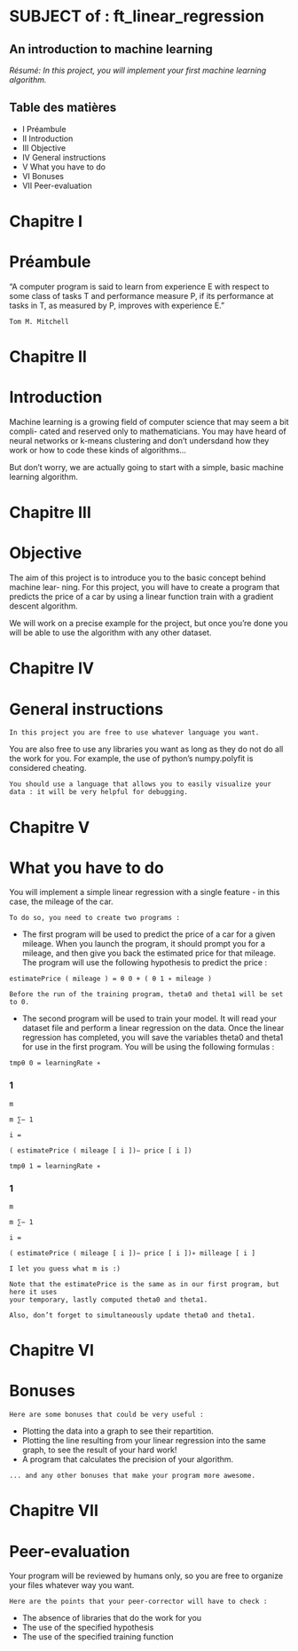 
# SUBJECT of : ft_linear_regression

## An introduction to machine learning

_Résumé: In this project, you will implement your first machine learning algorithm._


## Table des matières

- I Préambule
- II Introduction
- III Objective
- IV General instructions
- V What you have to do
- VI Bonuses
- VII Peer-evaluation


# Chapitre I

# Préambule

“A computer program is said to learn from experience E with respect to some
class of tasks T and performance measure P, if its performance at tasks in
T, as measured by P, improves with experience E.”

```
Tom M. Mitchell
```

# Chapitre II

# Introduction

Machine learning is a growing field of computer science that may seem a bit compli-
cated and reserved only to mathematicians. You may have heard of neural networks or
k-means clustering and don’t undersdand how they work or how to code these kinds of
algorithms...

But don’t worry, we are actually going to start with a simple, basic machine learning
algorithm.


# Chapitre III

# Objective

The aim of this project is to introduce you to the basic concept behind machine lear-
ning. For this project, you will have to create a program that predicts the price of a car
by using a linear function train with a gradient descent algorithm.

We will work on a precise example for the project, but once you’re done you will be
able to use the algorithm with any other dataset.


# Chapitre IV

# General instructions

```
In this project you are free to use whatever language you want.
```
You are also free to use any libraries you want as long as they do not do all the work
for you. For example, the use of python’s numpy.polyfit is considered cheating.

```
You should use a language that allows you to easily visualize your
data : it will be very helpful for debugging.
```

# Chapitre V

# What you have to do

You will implement a simple linear regression with a single feature - in this case, the
mileage of the car.

```
To do so, you need to create two programs :
```
- The first program will be used to predict the price of a car for a given mileage.
    When you launch the program, it should prompt you for a mileage, and then give
    you back the estimated price for that mileage. The program will use the following
    hypothesis to predict the price :

```
estimatePrice ( mileage ) = θ 0 + ( θ 1 ∗ mileage )
```
```
Before the run of the training program, theta0 and theta1 will be set to 0.
```
- The second program will be used to train your model. It will read your dataset
    file and perform a linear regression on the data.
    Once the linear regression has completed, you will save the variables theta0 and
    theta1 for use in the first program.
    You will be using the following formulas :

```
tmpθ 0 = learningRate ∗
```
### 1

```
m
```
```
m ∑− 1
```
```
i =
```
```
( estimatePrice ( mileage [ i ])− price [ i ])
```
```
tmpθ 1 = learningRate ∗
```
### 1

```
m
```
```
m ∑− 1
```
```
i =
```
```
( estimatePrice ( mileage [ i ])− price [ i ])∗ milleage [ i ]
```
```
I let you guess what m is :)
```
```
Note that the estimatePrice is the same as in our first program, but here it uses
your temporary, lastly computed theta0 and theta1.
```
```
Also, don’t forget to simultaneously update theta0 and theta1.
```

# Chapitre VI

# Bonuses

```
Here are some bonuses that could be very useful :
```
- Plotting the data into a graph to see their repartition.
- Plotting the line resulting from your linear regression into the same graph, to see
    the result of your hard work!
- A program that calculates the precision of your algorithm.

```
... and any other bonuses that make your program more awesome.
```

# Chapitre VII

# Peer-evaluation

Your program will be reviewed by humans only, so you are free to organize your files
whatever way you want.

```
Here are the points that your peer-corrector will have to check :
```
- The absence of libraries that do the work for you
- The use of the specified hypothesis
- The use of the specified training function


